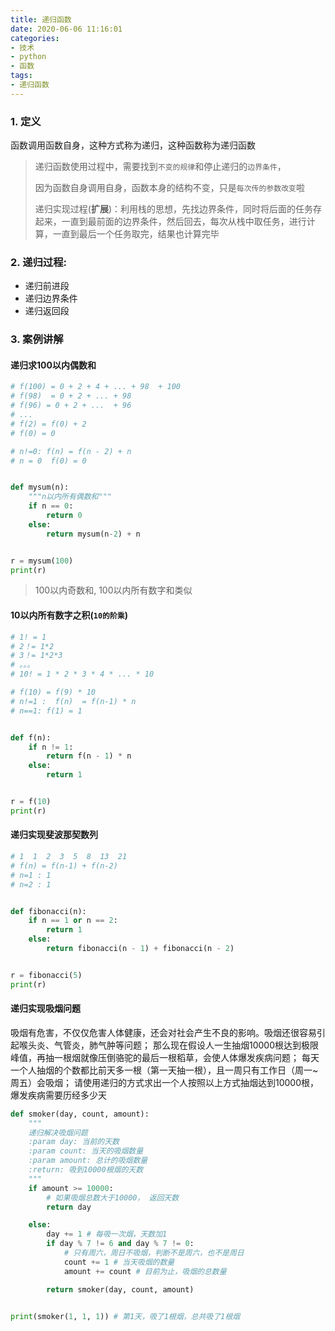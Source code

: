 ```yaml
---
title: 递归函数
date: 2020-06-06 11:16:01
categories:
- 技术
- python
- 函数
tags:
- 递归函数
---
```


### 1. 定义

函数调用函数自身，这种方式称为递归，这种函数称为递归函数

<!--more-->

> 递归函数使用过程中，需要找到`不变的规律`和停止递归的`边界条件`， 
>
> 因为函数自身调用自身，函数本身的结构不变，只是`每次传的参数改变`啦
>
> 递归实现过程(**扩展**)：利用栈的思想，先找边界条件，同时将后面的任务存起来，一直到最前面的边界条件，然后回去，每次从栈中取任务，进行计算，一直到最后一个任务取完，结果也计算完毕

### 2. 递归过程:

- 递归前进段
- 递归边界条件
- 递归返回段

### 3. 案例讲解

#### 递归求100以内偶数和

```python
# f(100) = 0 + 2 + 4 + ... + 98  + 100
# f(98)  = 0 + 2 + ... + 98
# f(96) = 0 + 2 + ...  + 96
# ...
# f(2) = f(0) + 2
# f(0) = 0

# n!=0: f(n) = f(n - 2) + n
# n = 0  f(0) = 0


def mysum(n):
    """n以内所有偶数和"""
    if n == 0:
        return 0
    else:
        return mysum(n-2) + n


r = mysum(100)
print(r)
```

> 100以内奇数和, 100以内所有数字和类似

#### 10以内所有数字之积(`10的阶乘`)

```python
# 1! = 1
# 2！= 1*2
# 3！= 1*2*3
# 。。。
# 10! = 1 * 2 * 3 * 4 * ... * 10

# f(10) = f(9) * 10
# n!=1 :  f(n)  = f(n-1) * n
# n==1: f(1) = 1


def f(n):
    if n != 1:
        return f(n - 1) * n
    else:
        return 1


r = f(10)
print(r)
```

#### 递归实现斐波那契数列

```python
# 1  1  2  3  5  8  13  21
# f(n) = f(n-1) + f(n-2)
# n=1 : 1
# n=2 : 1


def fibonacci(n):
    if n == 1 or n == 2:
        return 1
    else:
        return fibonacci(n - 1) + fibonacci(n - 2)


r = fibonacci(5)
print(r)
```

#### 递归实现吸烟问题

吸烟有危害，不仅仅危害人体健康，还会对社会产生不良的影响。吸烟还很容易引起喉头炎、气管炎，肺气肿等问题； 那么现在假设人一生抽烟10000根达到极限峰值，再抽一根烟就像压倒骆驼的最后一根稻草，会使人体爆发疾病问题； 每天一个人抽烟的个数都比前天多一根（第一天抽一根），且一周只有工作日（周一~周五）会吸烟； 请使用递归的方式求出一个人按照以上方式抽烟达到10000根，爆发疾病需要历经多少天

```python
def smoker(day, count, amount):
    """
    递归解决吸烟问题
    :param day: 当前的天数
    :param count: 当天的吸烟数量
    :param amount: 总计的吸烟数量
    :return: 吸到10000根烟的天数
    """
    if amount >= 10000:
        # 如果吸烟总数大于10000， 返回天数
        return day

    else:
        day += 1 # 每吸一次烟，天数加1
        if day % 7 != 6 and day % 7 != 0:
            # 只有周六，周日不吸烟，判断不是周六，也不是周日
            count += 1 # 当天吸烟的数量
            amount += count # 目前为止，吸烟的总数量

        return smoker(day, count, amount)


print(smoker(1, 1, 1)) # 第1天，吸了1根烟，总共吸了1根烟
```
